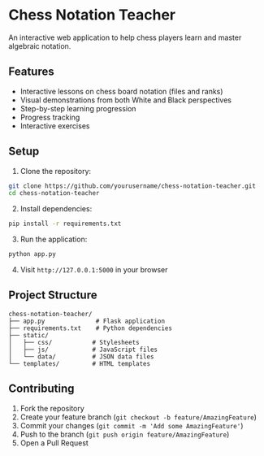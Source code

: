 # Chess Notation Teacher

An interactive web application to help chess players learn and master algebraic notation.

## Features

- Interactive lessons on chess board notation (files and ranks)
- Visual demonstrations from both White and Black perspectives
- Step-by-step learning progression
- Progress tracking
- Interactive exercises

## Setup

1. Clone the repository:
```bash
git clone https://github.com/yourusername/chess-notation-teacher.git
cd chess-notation-teacher
```

2. Install dependencies:
```bash
pip install -r requirements.txt
```

3. Run the application:
```bash
python app.py
```

4. Visit `http://127.0.0.1:5000` in your browser

## Project Structure

```
chess-notation-teacher/
├── app.py              # Flask application
├── requirements.txt    # Python dependencies
├── static/
│   ├── css/           # Stylesheets
│   ├── js/            # JavaScript files
│   └── data/          # JSON data files
└── templates/         # HTML templates
```

## Contributing

1. Fork the repository
2. Create your feature branch (`git checkout -b feature/AmazingFeature`)
3. Commit your changes (`git commit -m 'Add some AmazingFeature'`)
4. Push to the branch (`git push origin feature/AmazingFeature`)
5. Open a Pull Request 